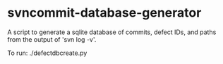 svncommit-database-generator
============================

A script to generate a sqlite database of commits, defect IDs, and paths from the output of 'svn log -v'.

To run: 
./defectdbcreate.py
